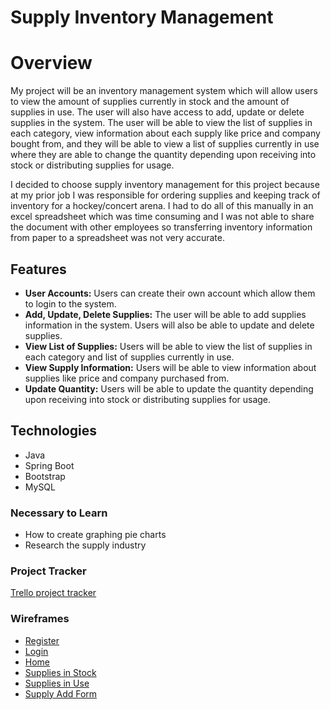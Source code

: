 # Supply Inventory Management

# Overview
My project will be an inventory management system which will allow users to view the amount of supplies currently in stock and the amount of supplies in use. The user will also have access to add, update or delete supplies in the system. The user will be able to view the list of supplies in each category, view information about each supply like price and company bought from, and they will be able to view a list of supplies currently in use where they are able to change the quantity depending upon receiving into stock or distributing supplies for usage.  

I decided to choose supply inventory management for this project because at my prior job I was responsible for ordering supplies and keeping track of inventory for a hockey/concert arena. I had to do all of this manually in an excel spreadsheet which was time consuming and I was not able to share the document with other employees so transferring inventory information from paper to a spreadsheet was not very accurate.

## Features

* **User Accounts:** Users can create their own account which allow them to login to the system.
* **Add, Update, Delete Supplies:** The user will be able to add supplies information in the system. Users will also be able to update and delete supplies.
* **View List of Supplies:** Users will be able to view the list of supplies in each category and list of supplies currently in use.
* **View Supply Information:** Users will be able to view information about supplies like price and company purchased from.
* **Update Quantity:** Users will be able to update the quantity depending upon receiving into stock or distributing supplies for usage.

## Technologies

* Java
* Spring Boot
* Bootstrap
* MySQL


### Necessary to Learn

* How to create graphing pie charts
* Research the supply industry

### Project Tracker
[Trello project tracker](https://trello.com/b/V3KixfbW)

### Wireframes

* [Register](https://github.com/amy1317/Supply-Inventory-Management/blob/master/Wireframes/Register.pdf)
* [Login](https://github.com/amy1317/Supply-Inventory-Management/blob/master/Wireframes/Login.pdf)
* [Home](https://github.com/amy1317/Supply-Inventory-Management/blob/master/Wireframes/Home.pdf)
* [Supplies in Stock](https://github.com/amy1317/Supply-Inventory-Management/blob/master/Wireframes/List.In%20Stock.pdf)
* [Supplies in Use](https://github.com/amy1317/Supply-Inventory-Management/blob/master/Wireframes/List.In%20Use.pdf)
* [Supply Add Form](https://github.com/amy1317/Supply-Inventory-Management/blob/master/Wireframes/Add%20Form.pdf)

